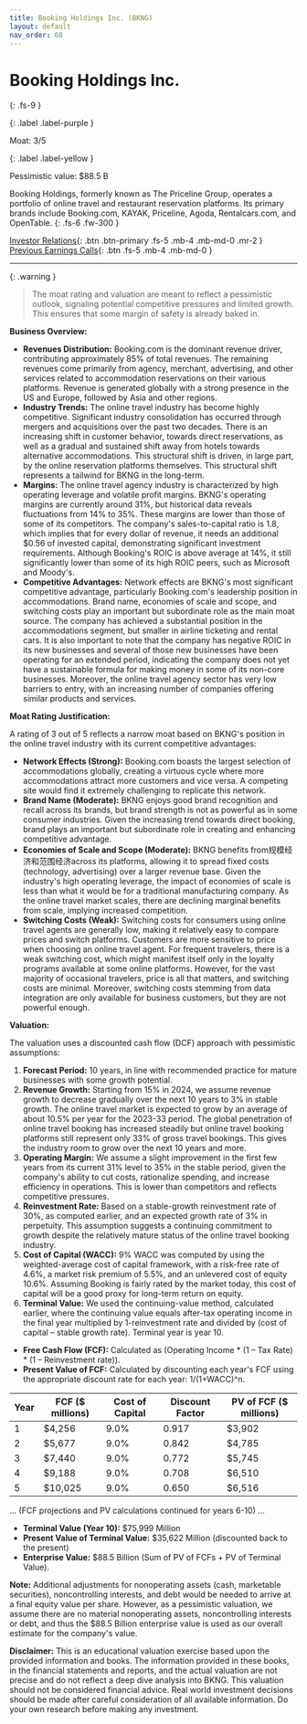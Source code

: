 ```yaml
---
title: Booking Holdings Inc. (BKNG)
layout: default
nav_order: 68
---
```


# Booking Holdings Inc.
{: .fs-9 }

{: .label .label-purple }

Moat: 3/5

{: .label .label-yellow }

Pessimistic value: $88.5 B

Booking Holdings, formerly known as The Priceline Group, operates a portfolio of online travel and restaurant reservation platforms. Its primary brands include Booking.com, KAYAK, Priceline, Agoda, Rentalcars.com, and OpenTable.
{: .fs-6 .fw-300 }

[Investor Relations](https://www.google.com/search?q=BKNG+investor+relations){: .btn .btn-primary .fs-5 .mb-4 .mb-md-0 .mr-2 }
[Previous Earnings Calls](https://discountingcashflows.com/company/BKNG/transcripts/){: .btn .fs-5 .mb-4 .mb-md-0 }

---

{: .warning } 
>The moat rating and valuation are meant to reflect a pessimistic outlook, signaling potential competitive pressures and limited growth. This ensures that some margin of safety is already baked in.


**Business Overview:**

* **Revenues Distribution:**  Booking.com is the dominant revenue driver, contributing approximately 85% of total revenues. The remaining revenues come primarily from agency, merchant, advertising, and other services related to accommodation reservations on their various platforms. Revenue is generated globally with a strong presence in the US and Europe, followed by Asia and other regions.
* **Industry Trends:** The online travel industry has become highly competitive. Significant industry consolidation has occurred through mergers and acquisitions over the past two decades. There is an increasing shift in customer behavior, towards direct reservations, as well as a gradual and sustained shift away from hotels towards alternative accommodations. This structural shift is driven, in large part, by the online reservation platforms themselves. This structural shift represents a tailwind for BKNG in the long-term.
* **Margins:** The online travel agency industry is characterized by high operating leverage and volatile profit margins. BKNG's operating margins are currently around 31%, but historical data reveals fluctuations from 14% to 35%. These margins are lower than those of some of its competitors. The company's sales-to-capital ratio is 1.8, which implies that for every dollar of revenue, it needs an additional $0.56 of invested capital, demonstrating significant investment requirements. Although Booking's ROIC is above average at 14%, it still significantly lower than some of its high ROIC peers, such as Microsoft and Moody's.
* **Competitive Advantages:**  Network effects are BKNG's most significant competitive advantage, particularly Booking.com's leadership position in accommodations. Brand name, economies of scale and scope, and switching costs play an important but subordinate role as the main moat source. The company has achieved a substantial position in the accommodations segment, but smaller in airline ticketing and rental cars. It is also important to note that the company has negative ROIC in its new businesses and several of those new businesses have been operating for an extended period, indicating the company does not yet have a sustainable formula for making money in some of its non-core businesses. Moreover, the online travel agency sector has very low barriers to entry, with an increasing number of companies offering similar products and services.

**Moat Rating Justification:**

A rating of 3 out of 5 reflects a narrow moat based on BKNG's position in the online travel industry with its current competitive advantages:

* **Network Effects (Strong):**  Booking.com boasts the largest selection of accommodations globally, creating a virtuous cycle where more accommodations attract more customers and vice versa.  A competing site would find it extremely challenging to replicate this network. 
* **Brand Name (Moderate):** BKNG enjoys good brand recognition and recall across its brands, but brand strength is not as powerful as in some consumer industries. Given the increasing trend towards direct booking, brand plays an important but subordinate role in creating and enhancing competitive advantage.
* **Economies of Scale and Scope (Moderate):** BKNG benefits from规模经济和范围经济across its platforms, allowing it to spread fixed costs (technology, advertising) over a larger revenue base. Given the industry's high operating leverage, the impact of economies of scale is less than what it would be for a traditional manufacturing company. As the online travel market scales, there are declining marginal benefits from scale, implying increased competition.
* **Switching Costs (Weak):** Switching costs for consumers using online travel agents are generally low, making it relatively easy to compare prices and switch platforms. Customers are more sensitive to price when choosing an online travel agent. For frequent travelers, there is a weak switching cost, which might manifest itself only in the loyalty programs available at some online platforms. However, for the vast majority of occasional travelers, price is all that matters, and switching costs are minimal. Moreover, switching costs stemming from data integration are only available for business customers, but they are not powerful enough.

**Valuation:**

The valuation uses a discounted cash flow (DCF) approach with pessimistic assumptions:

1. **Forecast Period:** 10 years, in line with recommended practice for mature businesses with some growth potential.
2. **Revenue Growth:**  Starting from 15% in 2024, we assume revenue growth to decrease gradually over the next 10 years to 3% in stable growth. The online travel market is expected to grow by an average of about 10.5% per year for the 2023-33 period. The global penetration of online travel booking has increased steadily but online travel booking platforms still represent only 33% of gross travel bookings. This gives the industry room to grow over the next 10 years and more.
3. **Operating Margin:** We assume a slight improvement in the first few years from its current 31% level to 35% in the stable period, given the company's ability to cut costs, rationalize spending, and increase efficiency in operations.  This is lower than competitors and reflects competitive pressures.
4. **Reinvestment Rate:** Based on a stable-growth reinvestment rate of 30%, as computed earlier, and an expected growth rate of 3% in perpetuity. This assumption suggests a continuing commitment to growth despite the relatively mature status of the online travel booking industry.
5. **Cost of Capital (WACC):** 9% WACC was computed by using the weighted-average cost of capital framework, with a risk-free rate of 4.6%, a market risk premium of 5.5%, and an unlevered cost of equity 10.6%. Assuming Booking is fairly rated by the market today, this cost of capital will be a good proxy for long-term return on equity.
6. **Terminal Value:** We used the continuing-value method, calculated earlier, where the continuing value equals after-tax operating income in the final year multiplied by 1-reinvestment rate and divided by (cost of capital – stable growth rate). Terminal year is year 10.


* **Free Cash Flow (FCF):** Calculated as (Operating Income * (1 – Tax Rate) * (1 – Reinvestment rate)).
* **Present Value of FCF:** Calculated by discounting each year's FCF using the appropriate discount rate for each year: 1/(1+WACC)^n.

| Year | FCF ($ millions) | Cost of Capital | Discount Factor | PV of FCF ($ millions) |
|---|---|---|---|---|
| 1 |  $4,256 | 9.0% | 0.917 | $3,902 |
| 2 | $5,677 | 9.0% | 0.842 | $4,785 |
| 3 | $7,440 | 9.0% | 0.772 | $5,745 |
| 4 | $9,188 | 9.0% | 0.708 | $6,510 |
| 5 | $10,025 | 9.0% | 0.650 | $6,516 |

... (FCF projections and PV calculations continued for years 6-10) ...

* **Terminal Value (Year 10):**  $75,999 Million 
* **Present Value of Terminal Value:** $35,622 Million (discounted back to the present)
* **Enterprise Value:** $88.5 Billion (Sum of PV of FCFs + PV of Terminal Value).

**Note:** Additional adjustments for nonoperating assets (cash, marketable securities), noncontrolling interests,  and debt would be needed to arrive at a final equity value per share.  However, as a pessimistic valuation, we assume there are no material nonoperating assets, noncontrolling interests or debt, and thus the $88.5 Billion enterprise value is used as our overall estimate for the company's value.

**Disclaimer:**
This is an educational valuation exercise based upon the provided information and books. The information provided in these books, in the financial statements and reports, and the actual valuation are not precise and do not reflect a deep dive analysis into BKNG. This valuation should not be considered financial advice. Real world investment decisions should be made after careful consideration of all available information. Do your own research before making any investment.